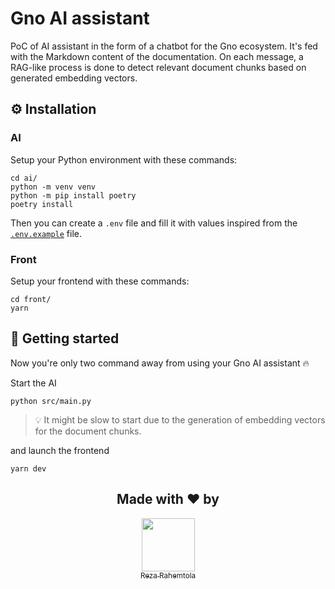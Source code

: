 # Gno AI assistant

PoC of AI assistant in the form of a chatbot for the Gno ecosystem.
It's fed with the Markdown content of the documentation.
On each message, a RAG-like process is done to detect relevant document chunks based on generated embedding vectors.

## ⚙️ Installation

### AI

Setup your Python environment with these commands:
```shell
cd ai/
python -m venv venv
python -m pip install poetry
poetry install
```

Then you can create a `.env` file and fill it with values inspired from the [`.env.example`](/ai/.env.example) file.


### Front

Setup your frontend with these commands:
```shell
cd front/
yarn
```

## 🚀 Getting started

Now you're only two command away from using your Gno AI assistant 🔥

Start the AI
```shell
python src/main.py
```

> 💡 It might be slow to start due to the generation of embedding vectors for the document chunks.

and launch the frontend
```shell
yarn dev
```



<div align="center">
  <h2>Made with ❤️ by</h2>
  <a href="https://github.com/RezaRahemtola">
    <img src="https://github.com/RezaRahemtola.png?size=85" width=85/>
    <br>
    <sub>Reza Rahemtola</sub>
  </a>
</div>
